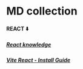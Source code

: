 # MD collection

#### REACT ⬇️
##### [React knowledge](REACT/React%20knowledge.md)
##### [Vite React - Install Guide](REACT/Vite%20React%20-%20Install%20Guide.md)